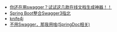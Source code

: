 - [你还在用swagger？试试这几款在线文档生成神器！！](https://mp.weixin.qq.com/s/PhNC0DafcAxJOpqylYsckA)
- [Spring Boot整合Swagger3指北](https://mp.weixin.qq.com/s/9lZrpCtGAOGWIKwbPsXXVA)
- [knife4j](https://doc.xiaominfo.com/knife4j/)
- [不用Swagger，那我用啥(SpringDoc相关)](https://mp.weixin.qq.com/s/Yo0Avou3W2XJX-_rsk-fkA)